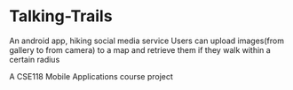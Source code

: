 # Talking-Trails
An android app, hiking social media service
Users can upload images(from gallery to from camera) to a map and retrieve them if they walk within a certain radius

A CSE118 Mobile Applications course project
